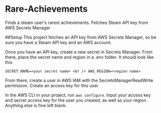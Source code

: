 # Rare-Achievements
Finds a steam user's rarest achievements. Fetches Steam API key from AWS Secrets Manager

##Setup
This project fetches an API key from AWS Secrets Manager, so be sure you have a Steam API key and an AWS account. 

Once you have an API key, create a new secret in Secrets Manager. From there, place the secret name and region in a .env folder. It should look like this

`
SECRET_NAME=<your secret name> <br />
AWS_REGION=<region name>
`

From there, create a user in AWS IAM with the SecretsManagerReadWrite permission. Create an access key for this user

In the AWS CLI in your project, run `aws configure`. Input your access key and secret access key for the user you created, as well as your region. Anything else is fine left blank. 
